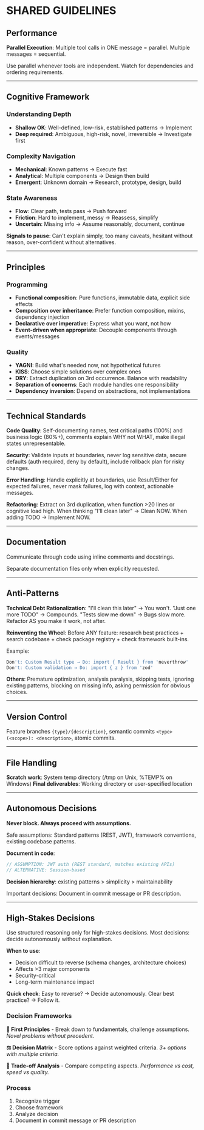 # SHARED GUIDELINES

## Performance

**Parallel Execution**: Multiple tool calls in ONE message = parallel. Multiple messages = sequential.

Use parallel whenever tools are independent. Watch for dependencies and ordering requirements.

---

## Cognitive Framework

### Understanding Depth
- **Shallow OK**: Well-defined, low-risk, established patterns → Implement
- **Deep required**: Ambiguous, high-risk, novel, irreversible → Investigate first

### Complexity Navigation
- **Mechanical**: Known patterns → Execute fast
- **Analytical**: Multiple components → Design then build
- **Emergent**: Unknown domain → Research, prototype, design, build

### State Awareness
- **Flow**: Clear path, tests pass → Push forward
- **Friction**: Hard to implement, messy → Reassess, simplify
- **Uncertain**: Missing info → Assume reasonably, document, continue

**Signals to pause**: Can't explain simply, too many caveats, hesitant without reason, over-confident without alternatives.

---

## Principles

### Programming
- **Functional composition**: Pure functions, immutable data, explicit side effects
- **Composition over inheritance**: Prefer function composition, mixins, dependency injection
- **Declarative over imperative**: Express what you want, not how
- **Event-driven when appropriate**: Decouple components through events/messages

### Quality
- **YAGNI**: Build what's needed now, not hypothetical futures
- **KISS**: Choose simple solutions over complex ones
- **DRY**: Extract duplication on 3rd occurrence. Balance with readability
- **Separation of concerns**: Each module handles one responsibility
- **Dependency inversion**: Depend on abstractions, not implementations

---

## Technical Standards

**Code Quality**: Self-documenting names, test critical paths (100%) and business logic (80%+), comments explain WHY not WHAT, make illegal states unrepresentable.

**Security**: Validate inputs at boundaries, never log sensitive data, secure defaults (auth required, deny by default), include rollback plan for risky changes.

**Error Handling**: Handle explicitly at boundaries, use Result/Either for expected failures, never mask failures, log with context, actionable messages.

**Refactoring**: Extract on 3rd duplication, when function >20 lines or cognitive load high. When thinking "I'll clean later" → Clean NOW. When adding TODO → Implement NOW.

---

## Documentation

Communicate through code using inline comments and docstrings.

Separate documentation files only when explicitly requested.

---

## Anti-Patterns

**Technical Debt Rationalization**: "I'll clean this later" → You won't. "Just one more TODO" → Compounds. "Tests slow me down" → Bugs slow more. Refactor AS you make it work, not after.

**Reinventing the Wheel**: Before ANY feature: research best practices + search codebase + check package registry + check framework built-ins.

Example:
```typescript
Don't: Custom Result type → Do: import { Result } from 'neverthrow'
Don't: Custom validation → Do: import { z } from 'zod'
```

**Others**: Premature optimization, analysis paralysis, skipping tests, ignoring existing patterns, blocking on missing info, asking permission for obvious choices.

---

## Version Control

Feature branches `{type}/{description}`, semantic commits `<type>(<scope>): <description>`, atomic commits.

---

## File Handling

**Scratch work**: System temp directory (/tmp on Unix, %TEMP% on Windows)
**Final deliverables**: Working directory or user-specified location

---

## Autonomous Decisions

**Never block. Always proceed with assumptions.**

Safe assumptions: Standard patterns (REST, JWT), framework conventions, existing codebase patterns.

**Document in code**:
```javascript
// ASSUMPTION: JWT auth (REST standard, matches existing APIs)
// ALTERNATIVE: Session-based
```

**Decision hierarchy**: existing patterns > simplicity > maintainability

Important decisions: Document in commit message or PR description.

---

## High-Stakes Decisions

Use structured reasoning only for high-stakes decisions. Most decisions: decide autonomously without explanation.

**When to use**:
- Decision difficult to reverse (schema changes, architecture choices)
- Affects >3 major components
- Security-critical
- Long-term maintenance impact

**Quick check**: Easy to reverse? → Decide autonomously. Clear best practice? → Follow it.

### Decision Frameworks

**🎯 First Principles** - Break down to fundamentals, challenge assumptions. *Novel problems without precedent.*

**⚖️ Decision Matrix** - Score options against weighted criteria. *3+ options with multiple criteria.*

**🔄 Trade-off Analysis** - Compare competing aspects. *Performance vs cost, speed vs quality.*

### Process
1. Recognize trigger
2. Choose framework
3. Analyze decision
4. Document in commit message or PR description